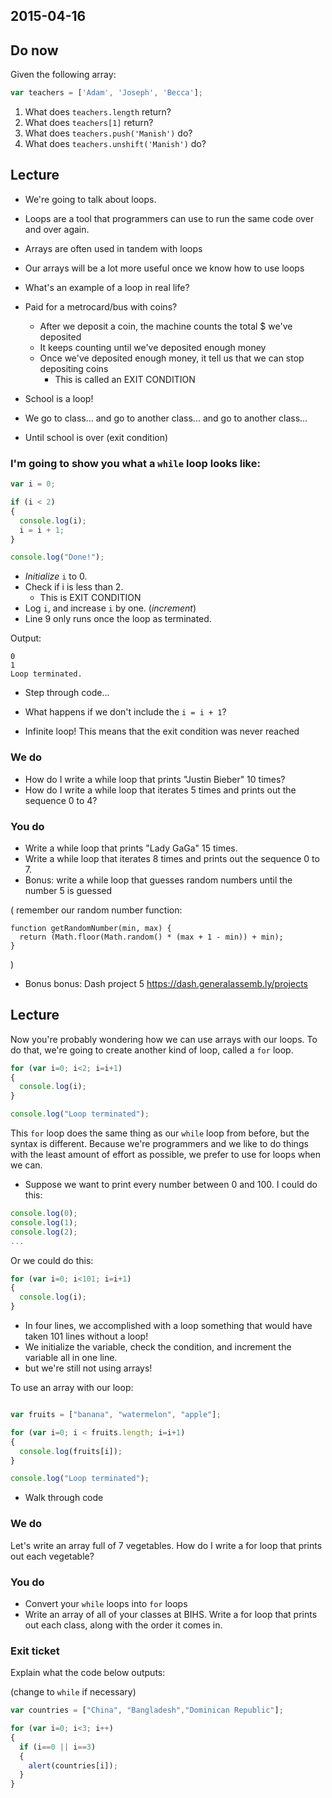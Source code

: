 2015-04-16
----

## Do now

Given the following array:

```js
var teachers = ['Adam', 'Joseph', 'Becca'];
```

1. What does `teachers.length` return?
2. What does `teachers[1]` return?
3. What does `teachers.push('Manish')` do?
4. What does `teachers.unshift('Manish')` do?

## Lecture

- We're going to talk about loops. 
- Loops are a tool that programmers can use to run the same code over and over again. 
- Arrays are often used in tandem with loops
- Our arrays will be a lot more useful once we know how to use loops

- What's an example of a loop in real life?

- Paid for a metrocard/bus with coins? 
  - After we deposit a coin, the machine counts the total $ we've deposited
  - It keeps counting until we've deposited enough money
  - Once we've deposited enough money, it tell us that we can stop depositing coins
    - This is called an EXIT CONDITION

- School is a loop!
- We go to class... and go to another class... and go to another class...
- Until school is over (exit condition)

### I'm going to show you what a `while` loop looks like:

```js
var i = 0;

if (i < 2)
{
  console.log(i);
  i = i + 1;
}

console.log("Done!");
```

- *Initialize* `i` to 0. 
- Check if i is less than 2.
  - This is EXIT CONDITION
- Log `i`, and increase `i` by one. (*increment*)
- Line 9 only runs once the loop as terminated.

Output:

```
0
1
Loop terminated.
```

- Step through code...

- What happens if we don't include the `i = i + 1`?
- Infinite loop! This means that the exit condition was never reached

### We do

- How do I write a while loop that prints "Justin Bieber" 10 times?
- How do I write a while loop that iterates 5 times and prints out the sequence 0 to 4?

### You do

- Write a while loop that prints "Lady GaGa" 15 times.
- Write a while loop that iterates 8 times and prints out the sequence 0 to 7.
- Bonus: write a while loop that guesses random numbers until the number 5 is guessed

(
remember our random number function: 

```
function getRandomNumber(min, max) {
  return (Math.floor(Math.random() * (max + 1 - min)) + min);
}
```
)

- Bonus bonus: Dash project 5 https://dash.generalassemb.ly/projects


## Lecture

Now you're probably wondering how we can use arrays with our loops. To do that, we're going to create another kind of loop, called a `for` loop.

```js
for (var i=0; i<2; i=i+1)
{
  console.log(i);
}

console.log("Loop terminated");
```

This `for` loop does the same thing as our `while` loop from before, but the syntax is different. Because we're programmers and we like to do things with the least amount of effort as possible, we prefer to use for loops when we can.

- Suppose we want to print every number between 0 and 100. I could do this:

```js
console.log(0);
console.log(1);
console.log(2);
...
```

Or we could do this:

```js
for (var i=0; i<101; i=i+1)
{
  console.log(i);
}
```

- In four lines, we accomplished with a loop something that would have taken 101 lines without a loop!
- We initialize the variable, check the condition, and increment the variable all in one line.
- but we're still not using arrays!

To use an array with our loop:

```js

var fruits = ["banana", "watermelon", "apple"];

for (var i=0; i < fruits.length; i=i+1)
{
  console.log(fruits[i]);
}

console.log("Loop terminated");
```

- Walk through code

### We do

Let's write an array full of 7 vegetables. How do I write a for loop that prints out each vegetable?

### You do

- Convert your `while` loops into `for` loops
- Write an array of all of your classes at BIHS. Write a for loop that prints out each class, along with the order it comes in.


### Exit ticket

Explain what the code below outputs:

(change to `while` if necessary)

```js
var countries = ["China", "Bangladesh","Dominican Republic"];

for (var i=0; i<3; i++)
{
  if (i==0 || i==3)
  {
    alert(countries[i]);
  }
}
```
